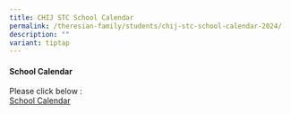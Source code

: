 ```yaml
---
title: CHIJ STC School Calendar
permalink: /theresian-family/students/chij-stc-school-calendar-2024/
description: ""
variant: tiptap
---
```

<h4><strong>School Calendar&nbsp;</strong></h4>
<p>Please click below :
<br><a href="/files/School_Calendar_for_YH_Letter_to_Parents_2024_180324.pdf" rel="noopener noreferrer nofollow" target="_blank">School Calendar</a>
</p>